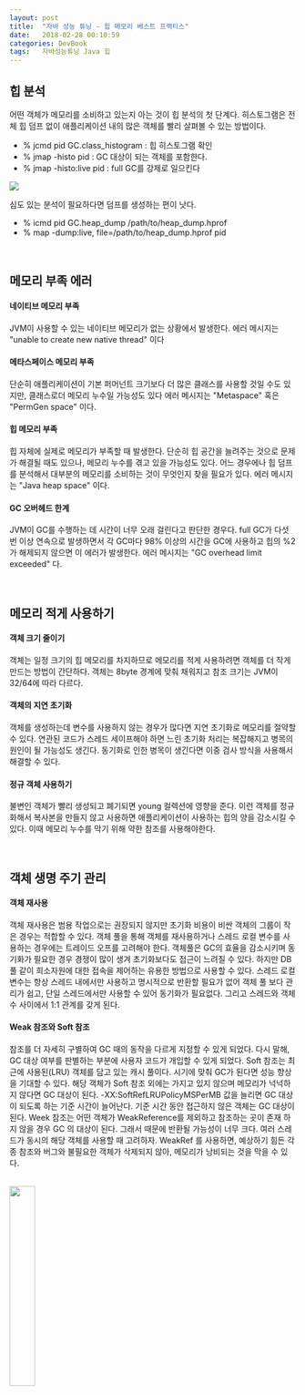 ```yaml
---
layout: post
title:  "자바 성능 튜닝 - 힙 메모리 베스트 프랙티스"
date:   2018-02-28 00:10:59
categories: DevBook
tags:	자바성능튜닝 Java 힙 
---
```


## 힙 분석
어떤 객체가 메모리를 소비하고 있는지 아는 것이 힙 분석의 첫 단계다. 
히스토그램은 전체 힙 덤프 없이 애플리케이션 내의 많은 객체를 빨리 살펴볼 수 있는 방법이다. 
- % jcmd pid GC.class_histogram : 힙 히스토그램 확인
- % jmap -histo pid : GC 대상이 되는 객체를 포함한다.
- % jmap -histo:live pid : full GC를 강제로 일으킨다

<a href="//underlinee.github.io/assets/20180301-1.png" data-lightbox="falcon9-large">
  <img src="//underlinee.github.io/assets/20180301-1.png"/>
</a>

심도 있는 분석이 필요하다면 덤프를 생성하는 편이 낫다. 
- % icmd pid GC.heap_dump /path/to/heap_dump.hprof
- % map -dump:live, file=/path/to/heap_dump.hprof pid

<br/>

## 메모리 부족 에러
#### 네이티브 메모리 부족
JVM이 사용할 수 있는 네이티브 메모리가 없는 상황에서 발생한다. 에러 메시지는 "unable to create new native thread" 이다
#### 메타스페이스 메모리 부족
단순히 애플리케이션이 기본 퍼머넌트 크기보다 더 많은 클래스를 사용할 것일 수도 있지만, 클래스로더 메모리 누수일 가능성도 있다 에러 메시지는 "Metaspace" 혹은 "PermGen space" 이다. 
#### 힙 메모리 부족
힙 자체에 실제로 메모리가 부족할 때 발생한다. 단순히 힙 공간을 늘려주는 것으로 문제가 해결될 때도 있으나, 메모리 누수를 겪고 있을 가능성도 있다. 어느 경우에나 힙 덤프를 분석해서 대부분의 메모리를 소비하는 것이 무엇인지 찾을 필요가 있다. 에러 메시지는 "Java heap space" 이다. 
#### GC 오버헤드 한계
JVM이 GC를 수행하는 데 시간이 너무 오래 걸린다고 판단한 경우다. full GC가 다섯 번 이상 연속으로 발생하면서 각 GC마다 98% 이상의 시간을 GC에 사용하고 힙의 %2가 해제되지 않으면 이 에러가 발생한다. 
에러 메시지는 "GC overhead limit exceeded" 다. 

<br/>

## 메모리 적게 사용하기
#### 객체 크기 줄이기
객체는 일정 크기의 힙 메모리를 차지하므로 메모리를 적게 사용하려면 객체를 더 작게 만드는 방법이 간단하다. 객체는 8byte 경계에 맞춰 채워지고 참조 크기는 JVM이 32/64에 따라 다르다. 

#### 객체의 지연 초기화 
객체를 생성하는데 변수를 사용하지 않는 경우가 많다면 지연 초기화로 메모리를 절약할 수 있다. 연관된 코드가 스레드 세이프해야 하면 느린 초기화 처리는 복잡해지고 병목의 원인이 될 가능성도 생긴다. 동기화로 인한 병목이 생긴다면 이중 검사 방식을 사용해서 해결할 수 있다. 

#### 정규 객체 사용하기
불변인 객체가 빨리 생성되고 폐기되면 young 컬렉션에 영향을 준다. 이런 객체를 정규화해서 복사본을 만들지 않고 사용하면 애플리케이션이 사용하는 힙의 양을 감소시킬 수 있다. 이때 메모리 누수를 막기 위해 약한 참조를 사용해야한다. 

<br/>

## 객체 생명 주기 관리
#### 객체 재사용
객체 재사용은 범용 작업으로는 권장되지 않지만 초기화 비용이 비싼 객체의 그룹이 작은 경우는 적합할 수 있다. 객체 풀을 통해 객체를 재사용하거나 스레드 로컬 변수를 사용하는 경우에는 트레이드 오프를 고려해야 한다. 
객체풀은 GC의 효율을 감소시키며 동기화가 필요한 경우 경쟁이 많이 생겨 초기화보다도 접근이 느려질 수 있다. 하지만 DB 풀 같이 희소자원에 대한 접속을 제어하는 유용한 방법으로 사용할 수 있다. 스레드 로컬 변수는 항상 스레드 내에서만 사용하고 명시적으로 반환할 필요가 없어 객체 풀 보다 관리가 쉽고, 단일 스레드에서만 사용할 수 있어 동기화가 필요없다. 그리고 스레드와 객체 수 사이에서 1:1 관계를 갖게 된다.

#### Weak 참조와 Soft 참조
참조를 더 자세히 구별하여 GC 때의 동작을 다르게 지정할 수 있게 되었다. 다시 말해, GC 대상 여부를 판별하는 부분에 사용자 코드가 개입할 수 있게 되었다. Soft 참조는 최근에 사용된(LRU) 객체를 담고 있는 캐시 풀이다. 시기에 맞춰 GC가 된다면 성능 향상을 기대할 수 있다. 해당 객체가 Soft 참조 외에는 가지고 있지 않으며 메모리가 넉넉하지 않다면 GC 대상이 된다. -XX:SoftRefLRUPolicyMSPerMB 값을 늘리면 GC 대상이 되도록 하는 기준 시간이 늘어난다. 기준 시간 동안 접근하지 않은 객체는 GC 대상이 된다. Week 참조는 어떤 객체가 WeakReference를 제외하고 참조하는 곳이 존재 하지 않을 경우 GC 의 대상이 된다. 그래서 때문에 반환될 가능성이 너무 크다. 여러 스레드가 동시의 해당 객체를 사용할 때 고려하자. WeakRef 를 사용하면, 예상하기 힘든 각종 참조와 버그와 불필요한 객체가 삭제되지 않아, 메모리가 낭비되는 것을 막을 수 있다. 

<br/>

<a href="http://www.aladin.co.kr/shop/wproduct.aspx?ItemId=79248318">
  <img class="book" style="width: 30%; height: 30%" src="http://image.aladin.co.kr/product/7924/83/cover/k542434036_1.jpg"/>
</a>